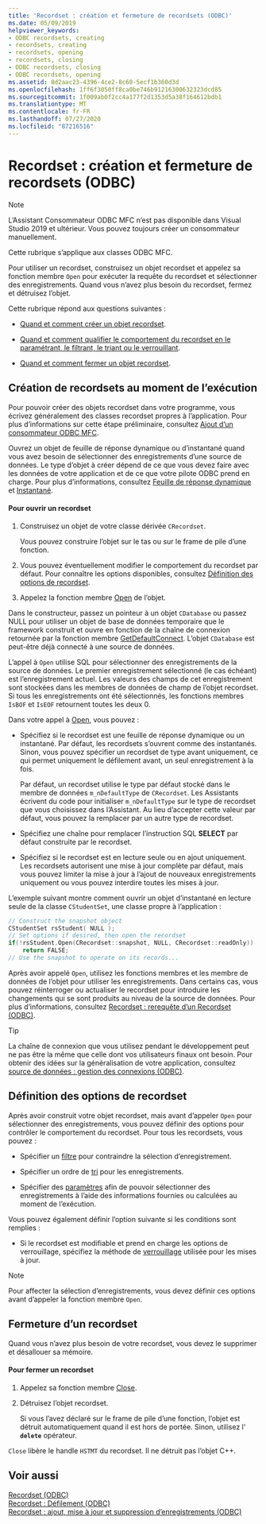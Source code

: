 ```yaml
---
title: 'Recordset : création et fermeture de recordsets (ODBC)'
ms.date: 05/09/2019
helpviewer_keywords:
- ODBC recordsets, creating
- recordsets, creating
- recordsets, opening
- recordsets, closing
- ODBC recordsets, closing
- ODBC recordsets, opening
ms.assetid: 8d2aac23-4396-4ce2-8c60-5ecf1b360d3d
ms.openlocfilehash: 1ff6f3050ff8ca0be746b91216300632323dcd85
ms.sourcegitcommit: 1f009ab0f2cc4a177f2d1353d5a38f164612bdb1
ms.translationtype: MT
ms.contentlocale: fr-FR
ms.lasthandoff: 07/27/2020
ms.locfileid: "87216516"
---
```

# <a name="recordset-creating-and-closing-recordsets-odbc"></a>Recordset : création et fermeture de recordsets (ODBC)

> [!NOTE]
> L’Assistant Consommateur ODBC MFC n’est pas disponible dans Visual Studio 2019 et ultérieur. Vous pouvez toujours créer un consommateur manuellement.

Cette rubrique s’applique aux classes ODBC MFC.

Pour utiliser un recordset, construisez un objet recordset et appelez sa fonction membre `Open` pour exécuter la requête du recordset et sélectionner des enregistrements. Quand vous n’avez plus besoin du recordset, fermez et détruisez l’objet.

Cette rubrique répond aux questions suivantes :

- [Quand et comment créer un objet recordset](#_core_creating_recordsets_at_run_time).

- [Quand et comment qualifier le comportement du recordset en le paramétrant, le filtrant, le triant ou le verrouillant](#_core_setting_recordset_options).

- [Quand et comment fermer un objet recordset](#_core_closing_a_recordset).

## <a name="creating-recordsets-at-run-time"></a><a name="_core_creating_recordsets_at_run_time"></a> Création de recordsets au moment de l’exécution

Pour pouvoir créer des objets recordset dans votre programme, vous écrivez généralement des classes recordset propres à l’application. Pour plus d’informations sur cette étape préliminaire, consultez [Ajout d’un consommateur ODBC MFC](../../mfc/reference/adding-an-mfc-odbc-consumer.md).

Ouvrez un objet de feuille de réponse dynamique ou d’instantané quand vous avez besoin de sélectionner des enregistrements d’une source de données. Le type d’objet à créer dépend de ce que vous devez faire avec les données de votre application et de ce que votre pilote ODBC prend en charge. Pour plus d’informations, consultez [Feuille de réponse dynamique](../../data/odbc/dynaset.md) et [Instantané](../../data/odbc/snapshot.md).

#### <a name="to-open-a-recordset"></a>Pour ouvrir un recordset

1. Construisez un objet de votre classe dérivée `CRecordset`.

   Vous pouvez construire l’objet sur le tas ou sur le frame de pile d’une fonction.

1. Vous pouvez éventuellement modifier le comportement du recordset par défaut. Pour connaître les options disponibles, consultez [Définition des options de recordset](#_core_setting_recordset_options).

1. Appelez la fonction membre [Open](../../mfc/reference/crecordset-class.md#open) de l’objet.

Dans le constructeur, passez un pointeur à un objet `CDatabase` ou passez NULL pour utiliser un objet de base de données temporaire que le framework construit et ouvre en fonction de la chaîne de connexion retournée par la fonction membre [GetDefaultConnect](../../mfc/reference/crecordset-class.md#getdefaultconnect). L’objet `CDatabase` est peut-être déjà connecté à une source de données.

L’appel à `Open` utilise SQL pour sélectionner des enregistrements de la source de données. Le premier enregistrement sélectionné (le cas échéant) est l’enregistrement actuel. Les valeurs des champs de cet enregistrement sont stockées dans les membres de données de champ de l’objet recordset. Si tous les enregistrements ont été sélectionnés, les fonctions membres `IsBOF` et `IsEOF` retournent toutes les deux 0.

Dans votre appel à [Open](../../mfc/reference/crecordset-class.md#open), vous pouvez :

- Spécifiez si le recordset est une feuille de réponse dynamique ou un instantané. Par défaut, les recordsets s’ouvrent comme des instantanés. Sinon, vous pouvez spécifier un recordset de type avant uniquement, ce qui permet uniquement le défilement avant, un seul enregistrement à la fois.

   Par défaut, un recordset utilise le type par défaut stocké dans le membre de données `m_nDefaultType` de `CRecordset`. Les Assistants écrivent du code pour initialiser `m_nDefaultType` sur le type de recordset que vous choisissez dans l’Assistant. Au lieu d’accepter cette valeur par défaut, vous pouvez la remplacer par un autre type de recordset.

- Spécifiez une chaîne pour remplacer l’instruction SQL **SELECT** par défaut construite par le recordset.

- Spécifiez si le recordset est en lecture seule ou en ajout uniquement. Les recordsets autorisent une mise à jour complète par défaut, mais vous pouvez limiter la mise à jour à l’ajout de nouveaux enregistrements uniquement ou vous pouvez interdire toutes les mises à jour.

L’exemple suivant montre comment ouvrir un objet d’instantané en lecture seule de la classe `CStudentSet`, une classe propre à l’application :

```cpp
// Construct the snapshot object
CStudentSet rsStudent( NULL );
// Set options if desired, then open the recordset
if(!rsStudent.Open(CRecordset::snapshot, NULL, CRecordset::readOnly))
    return FALSE;
// Use the snapshot to operate on its records...
```

Après avoir appelé `Open`, utilisez les fonctions membres et les membre de données de l’objet pour utiliser les enregistrements. Dans certains cas, vous pouvez réinterroger ou actualiser le recordset pour introduire les changements qui se sont produits au niveau de la source de données. Pour plus d’informations, consultez [Recordset : rerequête d’un Recordset (ODBC)](../../data/odbc/recordset-requerying-a-recordset-odbc.md).

> [!TIP]
> La chaîne de connexion que vous utilisez pendant le développement peut ne pas être la même que celle dont vos utilisateurs finaux ont besoin. Pour obtenir des idées sur la généralisation de votre application, consultez [source de données : gestion des connexions (ODBC)](../../data/odbc/data-source-managing-connections-odbc.md).

## <a name="setting-recordset-options"></a><a name="_core_setting_recordset_options"></a> Définition des options de recordset

Après avoir construit votre objet recordset, mais avant d’appeler `Open` pour sélectionner des enregistrements, vous pouvez définir des options pour contrôler le comportement du recordset. Pour tous les recordsets, vous pouvez :

- Spécifier un [filtre](../../data/odbc/recordset-filtering-records-odbc.md) pour contraindre la sélection d’enregistrement.

- Spécifier un ordre de [tri](../../data/odbc/recordset-sorting-records-odbc.md) pour les enregistrements.

- Spécifier des [paramètres](../../data/odbc/recordset-parameterizing-a-recordset-odbc.md) afin de pouvoir sélectionner des enregistrements à l’aide des informations fournies ou calculées au moment de l’exécution.

Vous pouvez également définir l’option suivante si les conditions sont remplies :

- Si le recordset est modifiable et prend en charge les options de verrouillage, spécifiez la méthode de [verrouillage](../../data/odbc/recordset-locking-records-odbc.md) utilisée pour les mises à jour.

> [!NOTE]
> Pour affecter la sélection d’enregistrements, vous devez définir ces options avant d’appeler la fonction membre `Open`.

## <a name="closing-a-recordset"></a><a name="_core_closing_a_recordset"></a> Fermeture d’un recordset

Quand vous n’avez plus besoin de votre recordset, vous devez le supprimer et désallouer sa mémoire.

#### <a name="to-close-a-recordset"></a>Pour fermer un recordset

1. Appelez sa fonction membre [Close](../../mfc/reference/crecordset-class.md#close).

1. Détruisez l’objet recordset.

   Si vous l’avez déclaré sur le frame de pile d’une fonction, l’objet est détruit automatiquement quand il est hors de portée. Sinon, utilisez l' **`delete`** opérateur.

`Close` libère le handle `HSTMT` du recordset. Il ne détruit pas l’objet C++.

## <a name="see-also"></a>Voir aussi

[Recordset (ODBC)](../../data/odbc/recordset-odbc.md)<br/>
[Recordset : Défilement (ODBC)](../../data/odbc/recordset-scrolling-odbc.md)<br/>
[Recordset : ajout, mise à jour et suppression d’enregistrements (ODBC)](../../data/odbc/recordset-adding-updating-and-deleting-records-odbc.md)
